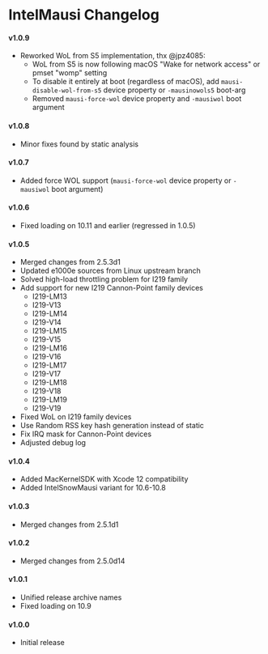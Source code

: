 IntelMausi Changelog
====================
#### v1.0.9
- Reworked WoL from S5 implementation, thx @jpz4085:
  - WoL from S5 is now following macOS "Wake for network access" or pmset "womp" setting
  - To disable it entirely at boot (regardless of macOS), add `mausi-disable-wol-from-s5` device property or `-mausinowols5` boot-arg
  - Removed `mausi-force-wol` device property and `-mausiwol` boot argument

#### v1.0.8
- Minor fixes found by static analysis

#### v1.0.7
- Added force WOL support (`mausi-force-wol` device property or `-mausiwol` boot argument)

#### v1.0.6
- Fixed loading on 10.11 and earlier (regressed in 1.0.5)

#### v1.0.5
- Merged changes from 2.5.3d1
- Updated e1000e sources from Linux upstream branch
- Solved high-load throttling problem for I219 family
- Add support for new I219 Cannon-Point family devices
    * I219-LM13
    * I219-V13
    * I219-LM14
    * I219-V14
    * I219-LM15
    * I219-V15
    * I219-LM16
    * I219-V16
    * I219-LM17
    * I219-V17
    * I219-LM18
    * I219-V18
    * I219-LM19
    * I219-V19
- Fixed WoL on I219 family devices
- Use Random RSS key hash generation instead of static
- Fix IRQ mask for Cannon-Point devices
- Adjusted debug log

#### v1.0.4
- Added MacKernelSDK with Xcode 12 compatibility
- Added IntelSnowMausi variant for 10.6-10.8

#### v1.0.3
- Merged changes from 2.5.1d1

#### v1.0.2
- Merged changes from 2.5.0d14

#### v1.0.1
- Unified release archive names
- Fixed loading on 10.9

#### v1.0.0
- Initial release
